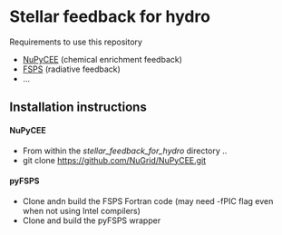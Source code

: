 # Stellar feedback for hydro

Requirements to use this repository

* [NuPyCEE](https://github.com/NuGrid/NuPyCEE) (chemical enrichment feedback)
* [FSPS](https://github.com/cconroy20/fsps) (radiative feedback)
* ...

## Installation instructions

#### NuPyCEE
* From within the *stellar\_feedback\_for\_hydro* directory ..
* git clone https://github.com/NuGrid/NuPyCEE.git

#### pyFSPS
* Clone andn build the FSPS Fortran code (may need -fPIC flag even when not using Intel compilers)
* Clone and build the pyFSPS wrapper